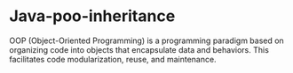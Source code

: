 # Java-poo-inheritance
OOP (Object-Oriented Programming) is a programming paradigm based on organizing code into objects that encapsulate data and behaviors. This facilitates code modularization, reuse, and maintenance.
